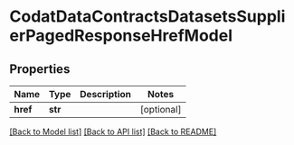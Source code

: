 # CodatDataContractsDatasetsSupplierPagedResponseHrefModel

## Properties
Name | Type | Description | Notes
------------ | ------------- | ------------- | -------------
**href** | **str** |  | [optional] 

[[Back to Model list]](../README.md#documentation-for-models) [[Back to API list]](../README.md#documentation-for-api-endpoints) [[Back to README]](../README.md)

